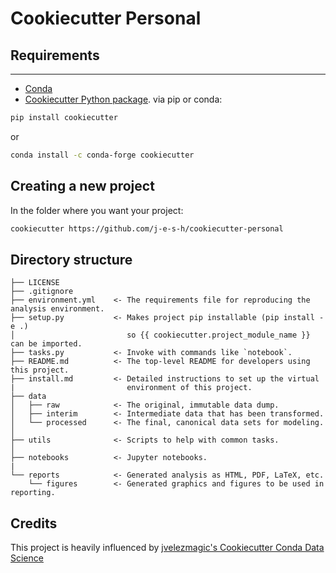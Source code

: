# Cookiecutter Personal

## Requirements
---
- [Conda](https://docs.conda.io/projects/conda/en/latest/user-guide/install/download.html)
- [Cookiecutter Python package](http://cookiecutter.readthedocs.org/en/latest/installation.html). via pip or conda:

``` bash
pip install cookiecutter
```

or

``` bash
conda install -c conda-forge cookiecutter
```

## Creating a new project
In the folder where you want your project:

``` bash
cookiecutter https://github.com/j-e-s-h/cookiecutter-personal
```

## Directory structure

    ├── LICENSE
    ├── .gitignore
    ├── environment.yml    <- The requirements file for reproducing the analysis environment.
    ├── setup.py           <- Makes project pip installable (pip install -e .)
    │                         so {{ cookiecutter.project_module_name }} can be imported.
    ├── tasks.py           <- Invoke with commands like `notebook`.
    ├── README.md          <- The top-level README for developers using this project.
    ├── install.md         <- Detailed instructions to set up the virtual
    |                         environment of this project.
    ├── data
    │   ├── raw            <- The original, immutable data dump.
    │   ├── interim        <- Intermediate data that has been transformed.
    │   └── processed      <- The final, canonical data sets for modeling.
    │
    ├── utils              <- Scripts to help with common tasks.
    │
    ├── notebooks          <- Jupyter notebooks.
    |
    └── reports            <- Generated analysis as HTML, PDF, LaTeX, etc.
        └── figures        <- Generated graphics and figures to be used in reporting.

## Credits

This project is heavily influenced by [jvelezmagic's Cookiecutter Conda Data Science](https://github.com/jvelezmagic/cookiecutter-conda-data-science)